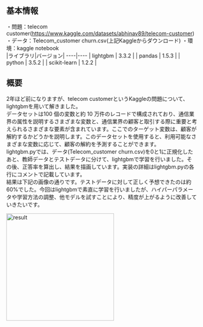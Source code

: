 ## 基本情報  
・問題：telecom customer(https://www.kaggle.com/datasets/abhinav89/telecom-customer)  
・データ：Telecom_customer churn.csv(上記Kaggleからダウンロード)
・環境：kaggle notebook  
|ライブラリ|バージョン|
----|----
 | lightgbm | 3.3.2 |
 | pandas | 1.5.3 |
 | python | 3.5.2 | 
 | scikit-learn | 1.2.2 |
 
 ## 概要  
2年ほど前になりますが、telecom customerというKaggleの問題について、lightgbmを用いて解きました。  
データセットは100 個の変数と約 10 万件のレコードで構成されており、通信業界の属性を説明するさまざまな変数と、通信業界の顧客と取引する際に重要と考えられるさまざまな要素が含まれています。ここでのターゲット変数は、顧客が解約するかどうかを説明します。このデータセットを使用すると、利用可能なさまざまな変数に応じて、顧客の解約を予測することができます。  
lightgbm.pyでは、データ(Telecom_customer churn.csv)を0と1に正規化したあと、教師データとテストデータに分けて、lightgbmで学習を行いました。その後、正答率を算出し、結果を描画しています。実装の詳細はlightgbm.pyの各行にコメントで記載しています。  
結果は下記の画像の通りです。テストデータに対して正しく予想できたのは約60%でした。今回はlightgbmで素直に学習を行いましたが、ハイパーパラメータや学習方法の調整、他モデルを試すことにより、精度が上がるように改善していきたいです。

<img width="284" alt="result" src="https://github.com/precedence-inc-adc/Telecom-customer_lightgbm/assets/135094689/28206081-a3f7-4825-87a4-46d185b7cef5">
